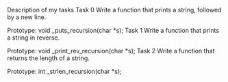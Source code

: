 Description of my tasks
Task 0
Write a function that prints a string, followed by a new line.

Prototype: void _puts_recursion(char *s);
Task 1
Write a function that prints a string in reverse.

Prototype: void _print_rev_recursion(char *s);
Task 2
Write a function that returns the length of a string.

Prototype: int _strlen_recursion(char *s);
